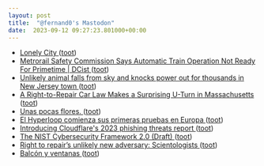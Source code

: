 ```yaml
---
layout: post
title:  "@fernand0's Mastodon"
date:  2023-09-12 09:27:23.801000+00:00
---
```

*  [Lonely City  ](https://gen.medium.com/lonely-city-f81e07ed9f75) ([toot](https://mastodon.social/@fernand0/111051462658824509))
*  [Metrorail Safety Commission Says Automatic Train Operation Not Ready For Primetime \| DCist ](https://dcist.com/story/23/08/09/metrorail-safety-commission-says-automatic-train-operation-not-ready) ([toot](https://mastodon.social/@fernand0/111051194933763470))
*  [Unlikely animal falls from sky and knocks power out for thousands in New Jersey town ](https://www.foxnews.com/us/unlikely-animal-falls-from-sky-knocks-power-out-thousands-new-jersey-tow) ([toot](https://mastodon.social/@fernand0/111051016359446367))
*  [A Right-to-Repair Car Law Makes a Surprising U-Turn in Massachusetts ](https://www.wired.com/story/nhtsa-massachusetts-right-to-repair-letter) ([toot](https://mastodon.social/@fernand0/111047772531949866))
*  [Unas pocas flores. ](https://avecesunafoto.wordpress.com/2023/09/11/unas-pocas-flores) ([toot](https://mastodon.social/@fernand0/111047596861699077))
*  [El Hyperloop comienza sus primeras pruebas en Europa ](https://www.autobild.es/noticias/hyperloop-comienza-primeras-pruebas-europa-128771) ([toot](https://mastodon.social/@fernand0/111047496800336149))
*  [Introducing Cloudflare's 2023 phishing threats report ](https://blog.cloudflare.com/2023-phishing-report) ([toot](https://mastodon.social/@fernand0/111047234365838892))
*  [The NIST Cybersecurity Framework 2.0 (Draft) ](https://csrc.nist.gov/pubs/cswp/29/the-nist-cybersecurity-framework-20/ip) ([toot](https://mastodon.social/@fernand0/111046998450576498))
*  [Right to repair’s unlikely new adversary: Scientologists ](https://arstechnica.com/gadgets/2023/08/right-to-repairs-new-unlikely-adversary-scientologists) ([toot](https://mastodon.social/@fernand0/111046174632794213))
*  [Balcón y ventanas ](https://www.flickr.com/photos/fernand0/53158543496) ([toot](https://mastodon.social/@fernand0/111046016617276046))
